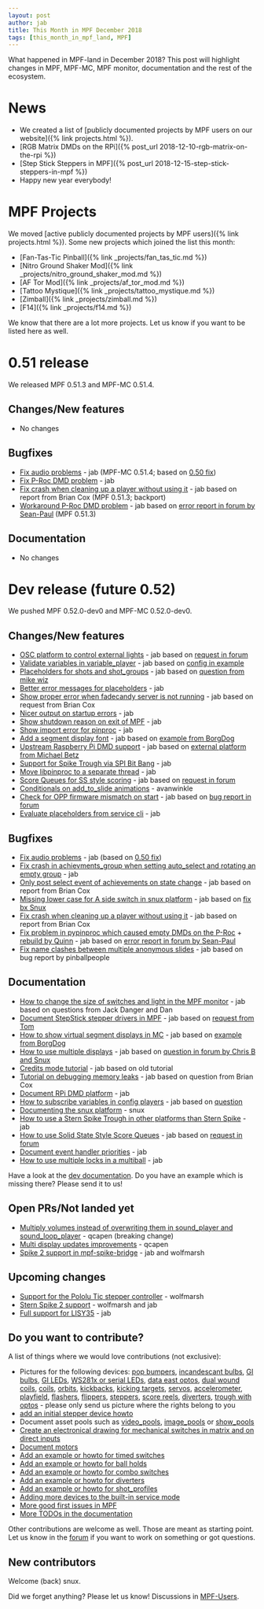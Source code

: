 ```yaml
---
layout: post
author: jab
title: This Month in MPF December 2018
tags: [this_month_in_mpf_land, MPF]
---
```

What happened in MPF-land in December 2018?
This post will highlight changes in MPF, MPF-MC, MPF monitor, documentation
and the rest of the ecosystem.

# News

* We created a list of [publicly documented projects by MPF users on our website]({% link projects.html %}).
* [RGB Matrix DMDs on the RPi]({% post_url 2018-12-10-rgb-matrix-on-the-rpi %})
* [Step Stick Steppers in MPF]({% post_url 2018-12-15-step-stick-steppers-in-mpf %})
* Happy new year everybody!

# MPF Projects

We moved [active publicly documented projects by MPF users]({% link projects.html %}).
Some new projects which joined the list this month:

* [Fan-Tas-Tic Pinball]({% link _projects/fan_tas_tic.md %})
* [Nitro Ground Shaker Mod]({% link _projects/nitro_ground_shaker_mod.md %})
* [AF Tor Mod]({% link _projects/af_tor_mod.md %})
* [Tattoo Mystique]({% link _projects/tattoo_mystique.md %})
* [Zimball]({% link _projects/zimball.md %})
* [F14]({% link _projects/f14.md %})

We know that there are a lot more projects. Let us know if you want to be listed here as well.

# 0.51 release

We released MPF 0.51.3 and MPF-MC 0.51.4.

## Changes/New features

* No changes

## Bugfixes

* [Fix audio problems](https://github.com/missionpinball/mpf-mc/commit/7751cef626cae7fe0eeba2c4138f7ab6bb7d8982) - jab (MPF-MC 0.51.4; based on [0.50 fix](https://github.com/missionpinball/mpf-mc/commit/e9d7f3aac92489ba8f987807aad5584938d77891#diff-b1084838e78cf0dc54bddd5026e1f747))
* [Fix P-Roc DMD problem](https://github.com/missionpinball/mpf/commit/f48ff101d5108371e6d9058441b270d0c4a9d336) - jab
* [Fix crash when cleaning up a player without using it](https://github.com/missionpinball/mpf/commit/c20430067fbb09946b1b0e07fd4f12c066dbd918) - jab based on report from Brian Cox (MPF 0.51.3; backport)
* [Workaround P-Roc DMD problem](https://github.com/missionpinball/mpf/commit/f48ff101d5108371e6d9058441b270d0c4a9d336) - jab based on [error report in forum by Sean-Paul](https://groups.google.com/forum/#!topic/mpf-users/HVDf9eBFoxQ) (MPF 0.51.3)

## Documentation

* No changes

# Dev release (future 0.52)

We pushed MPF 0.52.0-dev0 and MPF-MC 0.52.0-dev0.

## Changes/New features

* [OSC platform to control external lights](https://github.com/missionpinball/mpf/pull/1260) - jab based on [request in forum](https://groups.google.com/forum/#!topic/mpf-users/8JZbb_X__Rc)
* [Validate variables in variable_player](https://github.com/missionpinball/mpf/pull/1261) - jab based on [config in example](https://groups.google.com/forum/#!topic/mpf-users/v4b75FEQU70)
* [Placeholders for shots and shot_groups](https://github.com/missionpinball/mpf/pull/1262) - jab based on [question from mike wiz](https://groups.google.com/forum/#!topic/mpf-users/_EBF2tkfabI)
* [Better error messages for placeholders](https://github.com/missionpinball/mpf/commit/418b210e0e2bf847dcd66dbec5950d277828080c) - jab
* [Show proper error when fadecandy server is not running](https://github.com/missionpinball/mpf/pull/1263) - jab based on request from Brian Cox
* [Nicer output on startup errors](https://github.com/missionpinball/mpf/commit/55f449407d832e0bfa6f3403c19a3572ea621ee2) - jab
* [Show shutdown reason on exit of MPF](https://github.com/missionpinball/mpf/pull/1265) - jab
* [Show import error for pinproc](https://github.com/missionpinball/mpf/pull/1267) - jab
* [Add a segment display font](https://github.com/missionpinball/mpf-mc/commit/0dadad10eeaf01188e92016c90006ebb8b5b5933) - jab based on [example from BorgDog](https://groups.google.com/forum/#!topic/mpf-users/1wzjCo5pL0U)
* [Upstream Raspberry Pi DMD support](https://github.com/missionpinball/mpf/pull/1269) - jab based on [external platform from Michael Betz](https://github.com/yetifrisstlama/Fan-Tas-Tic-platform)
* [Support for Spike Trough via SPI Bit Bang](https://github.com/missionpinball/mpf/pull/1270) - jab
* [Move libpinproc to a separate thread](https://github.com/missionpinball/mpf/pull/1195) - jab
* [Score Queues for SS style scoring](https://github.com/missionpinball/mpf/pull/1273) - jab based on [request in forum](https://groups.google.com/forum/#!topic/mpf-users/4Ecj6xtveHo)
* [Conditionals on add_to_slide animations](https://github.com/missionpinball/mpf-mc/pull/357) -  avanwinkle
* [Check for OPP firmware mismatch on start](https://github.com/missionpinball/mpf/pull/1276) - jab based on [bug report in forum](https://groups.google.com/forum/#!topic/mpf-users/umg2ZmDElog)
* [Evaluate placeholders from service cli](https://github.com/missionpinball/mpf/pull/1277) - jab

## Bugfixes

* [Fix audio problems](https://github.com/missionpinball/mpf-mc/commit/7751cef626cae7fe0eeba2c4138f7ab6bb7d8982) - jab (based on [0.50 fix](https://github.com/missionpinball/mpf-mc/commit/e9d7f3aac92489ba8f987807aad5584938d77891#diff-b1084838e78cf0dc54bddd5026e1f747))
* [Fix crash in achievments_group when setting auto_select and rotating an empty group](https://github.com/missionpinball/mpf/pull/1266/commits/4b366654b9975a7d00bad5ca028f863868ef47af) - jab
* [Only post select event of achievements on state change](https://github.com/missionpinball/mpf/pull/1266) - jab based on report from Brian Cox
* [Missing lower case for A side switch in snux platform](https://github.com/missionpinball/mpf/commit/63cee50d2cd816565a8173b162c58135ddb9cc36) - jab based on [fix bx Snux](https://github.com/missionpinball/mpf/issues/1268)
* [Fix crash when cleaning up a player without using it](https://github.com/missionpinball/mpf/commit/fb4b526f1a90d7046f7f3eef0ce7183ff5012c6f) - jab based on report from Brian Cox
* [Fix problem in pypinproc which caused empty DMDs on the P-Roc](https://github.com/missionpinball/pypinproc/commit/21b19c3ba96d48ce52149fd0dd8d937dba3aaff0) + [rebuild by Quinn](https://github.com/missionpinball/mpf/pull/1272) - jab based on [error report in forum by Sean-Paul](https://groups.google.com/forum/#!topic/mpf-users/HVDf9eBFoxQ)
* [Fix name clashes between multiple anonymous slides](https://github.com/missionpinball/mpf-mc/pull/359) - jab based on bug report by pinballpeople

## Documentation

* [How to change the size of switches and light in the MPF monitor](https://github.com/missionpinball/mpf-docs/commit/78bcd64254da3710423d5791ce6a067857c9c348) - jab based on questions from Jack Danger and Dan
* [Document StepStick stepper drivers in MPF](https://github.com/missionpinball/mpf-docs/commit/5f6b117f9e0cdae26514dc0e4d5846b83277a9e8) - jab based on [request from Tom](https://groups.google.com/forum/#!topic/mpf-users/ZgssCKBzvnA)
* [How to show virtual segment displays in MC](https://github.com/missionpinball/mpf-docs/commit/bda3bb1c11dbe3ea63c5d151299ab81f6c9ea7be) - jab based on [example from BorgDog](https://groups.google.com/forum/#!topic/mpf-users/1wzjCo5pL0U)
* [How to use multiple displays](https://github.com/missionpinball/mpf-docs/commit/a608639b21ff9cd62692fc12c7b05b8dc1ff5ee5) - jab based on [question in forum by Chris B and Snux](https://groups.google.com/forum/#!topic/mpf-users/2kjoLF_q9KA)
* [Credits mode tutorial](https://github.com/missionpinball/mpf-docs/commit/2df9021bd09fae9b6023ff9113c344ced45f5a22) - jab based on old tutorial
* [Tutorial on debugging memory leaks](https://github.com/missionpinball/mpf-docs/commit/e49caefff47f8b1af3642f946c1cc4d4c43f3a74) - jab based on question from Brian Cox
* [Document RPi DMD platform](https://github.com/missionpinball/mpf-docs/commit/d075be91f5592ead66469227186b0495b32d975d) - jab
* [How to subscribe variables in config players](https://github.com/missionpinball/mpf-docs/commit/b3c95c884cc2e622a6c017421216bb8ab4fa85c5) - jab based on [question](https://groups.google.com/forum/#!topic/mpf-users/nLnz5rM3Uus)
* [Documenting the snux platform](https://github.com/missionpinball/mpf-docs/pull/193) - snux
* [How to use a Stern Spike Trough in other platforms than Stern Spike](https://github.com/missionpinball/mpf-docs/commit/e285f58d46253262f54d10ab7837a835ad3cd608) - jab
* [How to use Solid State Style Score Queues](https://github.com/missionpinball/mpf-docs/commit/e1bd78aa1e2b4b13de609134f141e1fea44d69a6) - jab based on [request in forum](https://groups.google.com/forum/#!topic/mpf-users/4Ecj6xtveHo)
* [Document event handler priorities](https://github.com/missionpinball/mpf-docs/commit/b2b8e270d0dfb9b862190b60fa8e744e8e524905) - jab
* [How to use multiple locks in a multiball](https://github.com/missionpinball/mpf-docs/commit/6ddb559e013c5a187dba99d293d2df88a74bf223) - jab

Have a look at the [dev documentation](http://docs.missionpinball.org/en/dev/).
Do you have an example which is missing there? Please send it to us!

## Open PRs/Not landed yet

* [Multiply volumes instead of overwriting them in sound_player and sound_loop_player](https://github.com/missionpinball/mpf-mc/pull/333) - qcapen (breaking change)
* [Multi display updates improvements](https://github.com/missionpinball/mpf-mc/pull/323) - qcapen
* [Spike 2 support in mpf-spike-bridge](https://github.com/missionpinball/mpf-spike-bridge/pull/1) - jab and wolfmarsh

## Upcoming changes

* [Support for the Pololu Tic stepper controller](https://github.com/missionpinball/mpf/issues/1217) - wolfmarsh
* [Stern Spike 2 support](https://github.com/missionpinball/mpf/issues/1246) - wolfmarsh and jab
* [Full support for LISY35](https://github.com/missionpinball/mpf/issues/1218) - jab

## Do you want to contribute?

A list of things where we would love contributions (not exclusive):

* Pictures for the following devices: [pop bumpers](http://docs.missionpinball.org/en/dev/mechs/pop_bumpers/index.html),
  [incandescant bulbs](http://docs.missionpinball.org/en/dev/mechs/lights/matrix_lights.html),
  [GI bulbs](http://docs.missionpinball.org/en/dev/mechs/lights/gis.html),
  [GI LEDs](http://docs.missionpinball.org/en/dev/mechs/lights/gis.html),
  [WS281x or serial LEDs](http://docs.missionpinball.org/en/dev/mechs/lights/leds.html),
  [data east optos](docs.missionpinball.org/en/dev/mechs/switches/optos.html),
  [dual wound coils](http://docs.missionpinball.org/en/dev/mechs/coils/dual_wound_coils.html),
  [coils](http://docs.missionpinball.org/en/dev/mechs/coils/index.html),
  [orbits](http://docs.missionpinball.org/en/dev/mechs/loops/index.html),
  [kickbacks](http://docs.missionpinball.org/en/dev/mechs/kickbacks/index.html),
  [kicking targets](http://docs.missionpinball.org/en/dev/mechs/targets/kicking_targets/index.html),
  [servos](http://docs.missionpinball.org/en/dev/mechs/servos/index.html),
  [accelerometer](http://docs.missionpinball.org/en/dev/mechs/accelerometers/index.html),
  [playfield](http://docs.missionpinball.org/en/dev/mechs/playfields/index.html),
  [flashers](http://docs.missionpinball.org/en/dev/mechs/lights/flashers.html),
  [flippers](http://docs.missionpinball.org/en/dev/mechs/flippers/index.html),
  [steppers](http://docs.missionpinball.org/en/dev/mechs/steppers/index.html),
  [score reels](http://docs.missionpinball.org/en/dev/mechs/score_reels/index.html),
  [diverters](http://docs.missionpinball.org/en/dev/mechs/diverters/index.html),
  [trough with optos](http://docs.missionpinball.org/en/dev/mechs/troughs/index.html) - please only send us picture where the rights belong to you
* [add an initial stepper device howto](http://docs.missionpinball.org/en/dev/mechs/steppers/index.html)
* Document asset pools such as [video_pools](http://docs.missionpinball.org/en/dev/config/video_pools.html), [image_pools](http://docs.missionpinball.org/en/dev/config/image_pools.html) or [show_pools](http://docs.missionpinball.org/en/dev/config/show_pools.html)
* [Create an electronical drawing for mechanical switches in matrix and on direct inputs](http://docs.missionpinball.org/en/dev/mechs/switches/mechanical_switches.html)
* [Document motors](http://docs.missionpinball.org/en/dev/mechs/motors/index.html)
* [Add an example or howto for timed switches](http://docs.missionpinball.org/en/dev/game_logic/timed_switches/index.html)
* [Add an example or howto for ball holds](http://docs.missionpinball.org/en/dev/game_logic/ball_holds/index.html)
* [Add an example or howto for combo switches](http://docs.missionpinball.org/en/dev/game_logic/combo_switches/index.html)
* [Add an example or howto for diverters](http://docs.missionpinball.org/en/dev/mechs/diverters/index.html)
* [Add an example or howto for shot_profiles](http://docs.missionpinball.org/en/dev/game_logic/shots/shot_profiles.html)
* [Adding more devices to the built-in service mode](https://github.com/missionpinball/mpf/issues/693)
* [More good first issues in MPF](https://github.com/missionpinball/mpf/issues?q=is%3Aissue+is%3Aopen+label%3A%22good+first+issue%22)
* [More TODOs in the documentation](http://docs.missionpinball.org/en/dev/search.html?q=help_us_to_write_it&check_keywords=yes&area=default)

Other contributions are welcome as well.
Those are meant as starting point.
Let us know in the [forum](https://groups.google.com/forum/#!forum/mpf-users)
if you want to work on something or got questions.

## New contributors

Welcome (back) snux.

Did we forget anything? Please let us know!
Discussions in [MPF-Users](https://groups.google.com/forum/#!forum/mpf-users).
